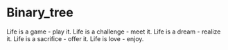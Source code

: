 # Binary_tree
 Life is a game - play it. Life is a challenge - meet it. Life is a dream - realize it. Life is a sacrifice - offer it. Life is love - enjoy.
